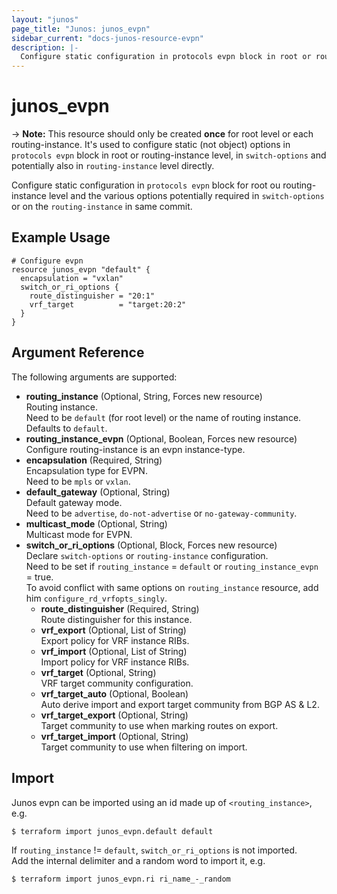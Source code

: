 ```yaml
---
layout: "junos"
page_title: "Junos: junos_evpn"
sidebar_current: "docs-junos-resource-evpn"
description: |-
  Configure static configuration in protocols evpn block in root or routing-instance level and options potentially required in switch-options or on routing-instance.
---
```


# junos_evpn

-> **Note:** This resource should only be created **once** for root level or each routing-instance.
It's used to configure static (not object) options in `protocols evpn` block in root or
routing-instance level, in `switch-options` and potentially also in `routing-instance` level directly.

Configure static configuration in `protocols evpn` block for root ou routing-instance level and the
various options potentially required in `switch-options` or on the `routing-instance` in same commit.

## Example Usage

```hcl
# Configure evpn
resource junos_evpn "default" {
  encapsulation = "vxlan"
  switch_or_ri_options {
    route_distinguisher = "20:1"
    vrf_target          = "target:20:2"
  }
}
```

## Argument Reference

The following arguments are supported:

- **routing_instance** (Optional, String, Forces new resource)  
  Routing instance.  
  Need to be `default` (for root level) or the name of routing instance.  
  Defaults to `default`.
- **routing_instance_evpn** (Optional, Boolean, Forces new resource)  
  Configure routing-instance is an evpn instance-type.
- **encapsulation** (Required, String)  
  Encapsulation type for EVPN.  
  Need to be `mpls` or `vxlan`.
- **default_gateway** (Optional, String)  
  Default gateway mode.  
  Need to be `advertise`, `do-not-advertise` or `no-gateway-community`.
- **multicast_mode** (Optional, String)  
  Multicast mode for EVPN.
- **switch_or_ri_options** (Optional, Block, Forces new resource)  
  Declare `switch-options` or `routing-instance` configuration.  
  Need to be set if `routing_instance` = `default` or `routing_instance_evpn` = true.  
  To avoid conflict with same options on `routing_instance` resource, add him `configure_rd_vrfopts_singly`.
  - **route_distinguisher** (Required, String)  
    Route distinguisher for this instance.
  - **vrf_export** (Optional, List of String)  
    Export policy for VRF instance RIBs.
  - **vrf_import** (Optional, List of String)  
    Import policy for VRF instance RIBs.
  - **vrf_target** (Optional, String)  
    VRF target community configuration.
  - **vrf_target_auto** (Optional, Boolean)  
    Auto derive import and export target community from BGP AS & L2.
  - **vrf_target_export** (Optional, String)  
    Target community to use when marking routes on export.
  - **vrf_target_import** (Optional, String)  
    Target community to use when filtering on import.

## Import

Junos evpn can be imported using an id made up of `<routing_instance>`, e.g.

```shell
$ terraform import junos_evpn.default default
```

If `routing_instance` != `default`, `switch_or_ri_options` is not imported.  
Add the internal delimiter and a random word to import it, e.g.

```shell
$ terraform import junos_evpn.ri ri_name_-_random
```
